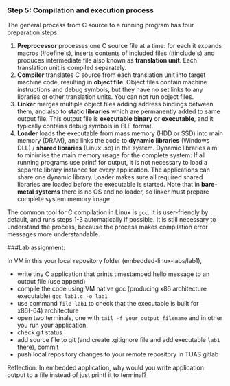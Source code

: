 ### Step 5: Compilation and execution process

The general process from C source to a running program has four preparation steps:
1. <b>Preprocessor</b> processes one C source file at a time: for each it expands macros (#define's), inserts contents of included files (#include's) and produces intermediate file also known as <b>translation unit</b>. Each translation unit is compiled separately.
2. <b>Compiler</b> translates C source from each translation unit into target machine code, resulting in <b>object file</b>. Object files contain machine instructions and debug symbols, but they have no set links to any libraries or other translation units. You can not run object files.
3. <b>Linker</b> merges multiple object files adding address bindings between them, and also to <b>static libraries</b> which are permanently added to same output file. This output file is <b>executable binary</b> or <b>executable</b>, and it typically contains debug symbols in ELF format.
4. <b>Loader</b> loads the executable from mass memory (HDD or SSD) into main memory (DRAM), and links the code to <b>dynamic libraries</b> (Windows DLL) / <b>shared libraries</b> (Linux .so) in the system. Dynamic libraries aim to minimise the main memory usage for the complete system: If all running programs use printf for output, it is not necessary to load a separate library instance for every application. The applications can share one dynamic library. Loader makes sure all required shared libraries are loaded before the executable is started. Note that in <b>bare-metal systems</b> there is no OS and no loader, so linker must prepare complete system memory image.

The common tool for C compilation in Linux is `gcc`. It is user-friendly by default, and runs steps 1-3 automatically if possible. It is still necessary to understand the process, because the process makes compilation error messages more understandable.

###Lab assignment:

In VM in this your local repository folder (embedded-linux-labs/lab1),
- write tiny C application that prints timestamped hello message to an output file (use append)
- compile the code using VM native gcc (producing x86 architecture executable) `gcc lab1.c -o lab1`
- use command `file lab1` to check that the executable is built for x86(-64) architecture
- open two terminals, one with `tail -f your_output_filename` and in other you run your application.
- check git status
- add source file to git (and create .gitignore file and add executable `lab1` there), commit
- push local repository changes to your remote repository in TUAS gitlab 

Reflection: In embedded application, why would you write application output to a file instead of just printf it to terminal?
